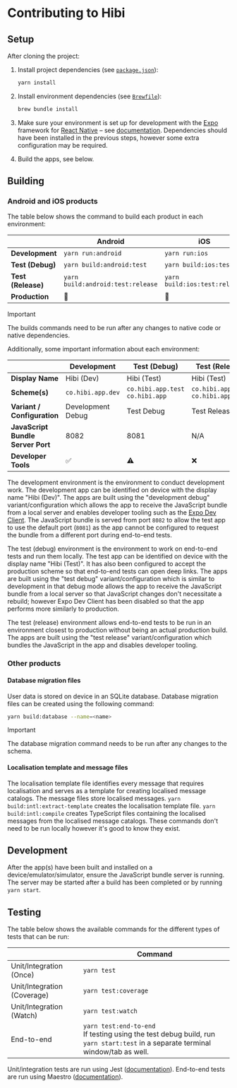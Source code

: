 # Contributing to Hibi

## Setup

After cloning the project:

1. Install project dependencies (see [`package.json`](./package.json)):

   ```bash
   yarn install
   ```

2. Install environment dependencies (see [`Brewfile`](./Brewfile)):

   ```bash
   brew bundle install
   ```

3. Make sure your environment is set up for development with the [Expo](https://docs.expo.dev/) framework for [React Native](https://reactnative.dev) – see [documentation](https://docs.expo.dev/get-started/set-up-your-environment/?mode=development-build&buildEnv=local). Dependencies should have been installed in the previous steps, however some extra configuration may be required.

4. Build the apps, see below.

## Building

### Android and iOS products

The table below shows the command to build each product in each environment:

|                    | Android                           | iOS                           |
| ------------------ | --------------------------------- | ----------------------------- |
| **Development**    | `yarn run:android`                | `yarn run:ios`                |
| **Test (Debug)**   | `yarn build:android:test`         | `yarn build:ios:test`         |
| **Test (Release)** | `yarn build:android:test:release` | `yarn build:ios:test:release` |
| **Production**     | 🚧                                | 🚧                            |

> [!IMPORTANT]
> The builds commands need to be run after any changes to native code or native dependencies.

Additionally, some important information about each environment:

|                                   | Development       | Test (Debug)                          | Test (Release)                        | Production    |
| --------------------------------- | ----------------- | ------------------------------------- | ------------------------------------- | ------------- |
| **Display Name**                  | Hibi (Dev)        | Hibi (Test)                           | Hibi (Test)                           | Hibi          |
| **Scheme(s)**                     | `co.hibi.app.dev` | `co.hibi.app.test`<br />`co.hibi.app` | `co.hibi.app.test`<br />`co.hibi.app` | `co.hibi.app` |
| **Variant / Configuration**       | Development Debug | Test Debug                            | Test Release                          | Release       |
| **JavaScript Bundle Server Port** | 8082              | 8081                                  | N/A                                   | N/A           |
| **Developer Tools**               | ✅                | ⚠️                                    | ❌                                    | ❌            |

The development environment is the environment to conduct development work. The development app can be identified on device with the display name "Hibi (Dev)". The apps are built using the "development debug" variant/configuration which allows the app to receive the JavaScript bundle from a local server and enables developer tooling such as the [Expo Dev Client](https://docs.expo.dev/versions/latest/sdk/dev-client/). The JavaScript bundle is served from port `8082` to allow the test app to use the default port (`8081`) as the app cannot be configured to request the bundle from a different port during end-to-end tests.

The test (debug) environment is the environment to work on end-to-end tests and run them locally. The test app can be identified on device with the display name "Hibi (Test)". It has also been configured to accept the production scheme so that end-to-end tests can open deep links. The apps are built using the "test debug" variant/configuration which is similar to development in that debug mode allows the app to receive the JavaScript bundle from a local server so that JavaScript changes don't necessitate a rebuild; however Expo Dev Client has been disabled so that the app performs more similarly to production.

The test (release) environment allows end-to-end tests to be run in an environment closest to production without being an actual production build. The apps are built using the "test release" variant/configuration which bundles the JavaScript in the app and disables developer tooling.

### Other products

#### Database migration files

User data is stored on device in an SQLite database. Database migration files can be created using the following command:

```bash
yarn build:database --name=<name>
```

> [!IMPORTANT]
> The database migration command needs to be run after any changes to the schema.

#### Localisation template and message files

The localisation template file identifies every message that requires localisation and serves as a template for creating localised message catalogs. The message files store localised messages. `yarn build:intl:extract-template` creates the localisation template file. `yarn build:intl:compile` creates TypeScript files containing the localised messages from the localised message catalogs. These commands don't need to be run locally however it's good to know they exist.

## Development

After the app(s) have been built and installed on a device/emulator/simulator, ensure the JavaScript bundle server is running. The server may be started after a build has been completed or by running `yarn start`.

## Testing

The table below shows the available commands for the different types of tests that can be run:

|                             | Command                                                                                                                             |
| --------------------------- | ----------------------------------------------------------------------------------------------------------------------------------- |
| Unit/Integration (Once)     | `yarn test`                                                                                                                         |
| Unit/Integration (Coverage) | `yarn test:coverage`                                                                                                                |
| Unit/Integration (Watch)    | `yarn test:watch`                                                                                                                   |
| End-to-end                  | `yarn test:end-to-end`<br />If testing using the test debug build, run `yarn start:test` in a separate terminal window/tab as well. |

Unit/integration tests are run using Jest ([documentation](https://jestjs.io/docs/getting-started)). End-to-end tests are run using Maestro ([documentation](https://docs.maestro.dev)).
